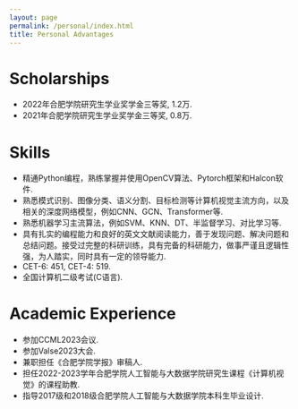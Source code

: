 ```yaml
---
layout: page
permalink: /personal/index.html
title: Personal Advantages
---
```


# Scholarships

- 2022年合肥学院研究生学业奖学金三等奖, 1.2万.
- 2021年合肥学院研究生学业奖学金三等奖, 0.8万.

# Skills

- 精通Python编程，熟练掌握并使用OpenCV算法、Pytorch框架和Halcon软件.
- 熟悉模式识别、图像分类、语义分割、目标检测等计算机视觉主流方向，以及相关的深度网络模型，例如CNN、GCN、Transformer等.
- 熟悉机器学习主流算法，例如SVM、KNN、DT、半监督学习、对比学习等.
- 具有扎实的编程能力和良好的英文文献阅读能力，善于发现问题、解决问题和总结问题。接受过完整的科研训练，具有完备的科研能力，做事严谨且逻辑性强，为人踏实，同时具有一定的领导能力.
- CET-6: 451, CET-4: 519.
- 全国计算机二级考试(C语言).

# Academic Experience
- 参加CCML2023会议.
- 参加Valse2023大会.
- 兼职担任《合肥学院学报》审稿人.
- 担任2022-2023学年合肥学院人工智能与大数据学院研究生课程《计算机视觉》的课程助教.
- 指导2017级和2018级合肥学院人工智能与大数据学院本科生毕业设计.
